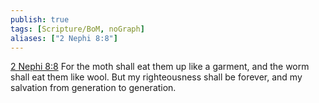 ```yaml
---
publish: true
tags: [Scripture/BoM, noGraph]
aliases: ["2 Nephi 8:8"]
---
```

[2 Nephi 8:8](https://churchofjesuschrist.org/study/scriptures/bofm/2-ne/8?lang=eng&id=p8#p8) For the moth shall eat them up like a garment, and the worm shall eat them like wool. But my righteousness shall be forever, and my salvation from generation to generation.

